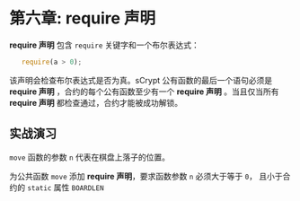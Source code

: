 # 第六章: require 声明

**require 声明** 包含 `require` 关键字和一个布尔表达式：

```javascript
   require(a > 0);
```

该声明会检查布尔表达式是否为真。sCrypt 公有函数的最后一个语句必须是 **require 声明** ，合约的每个公有函数至少有一个 **require 声明** 。当且仅当所有**require 声明** 都检查通过，合约才能被成功解锁。

## 实战演习
`move` 函数的参数 `n` 代表在棋盘上落子的位置。

为公共函数 `move` 添加 **require 声明**，要求函数参数 `n` 必须大于等于 `0`， 且小于合约的 `static` 属性 `BOARDLEN`